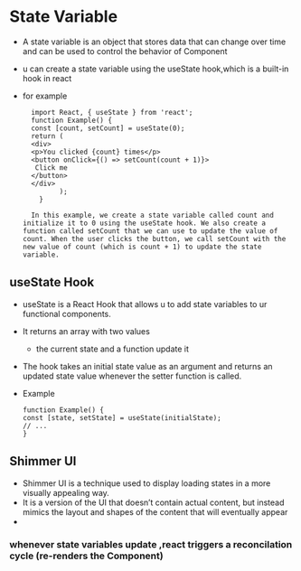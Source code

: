 # State Variable
- A state variable is an object that stores data that can change over time and can be used to control the behavior of Component
- u can create a state variable using the useState hook,which is a built-in hook in react
- for example 
  
        import React, { useState } from 'react';
        function Example() {
        const [count, setCount] = useState(0);
        return (
        <div>
        <p>You clicked {count} times</p>
        <button onClick={() => setCount(count + 1)}>
         Click me
        </button>
        </div>
               );
          }

        In this example, we create a state variable called count and initialize it to 0 using the useState hook. We also create a function called setCount that we can use to update the value of count. When the user clicks the button, we call setCount with the new value of count (which is count + 1) to update the state variable.

 

## useState Hook

- useState is a React Hook that allows u to add state variables to ur functional components.

- It returns an array with two values
  -  the current state and a function update it

- The hook takes an initial state value as an argument and returns an updated state value whenever the setter function is called.

- Example
      
      function Example() {
      const [state, setState] = useState(initialState);
      // ...
      }

## Shimmer UI
- Shimmer UI is a technique used to display loading states in a more visually appealing way.
-  It is a version of the UI that doesn’t contain actual content, but instead mimics the layout and shapes of the content that will eventually appear
-  



  ### whenever state variables update ,react triggers a reconcilation cycle (re-renders the Component)
